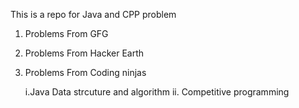 This is a repo for Java and CPP problem

1. Problems From GFG
2. Problems From Hacker Earth
3. Problems From Coding ninjas

   i.Java Data strcuture and algorithm
   ii. Competitive programming
